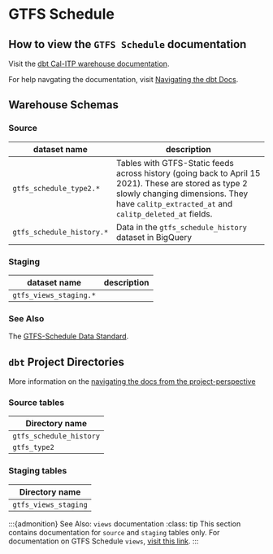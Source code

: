 # GTFS Schedule

## How to view the `GTFS Schedule` documentation

Visit the [dbt Cal-ITP warehouse documentation](https://dbt-docs.calitp.org/#!/overview).

For help navgating the documentation, visit [Navigating the dbt Docs](navigating-dbt-docs).

## Warehouse Schemas

### Source

| dataset name | description |
| ------- | ----------- |
| `gtfs_schedule_type2.*` | Tables with GTFS-Static feeds across history (going back to April 15 2021). These are stored as type 2 slowly changing dimensions. They have `calitp_extracted_at` and `calitp_deleted_at` fields. |
| `gtfs_schedule_history.*` | Data in the `gtfs_schedule_history` dataset in BigQuery |

### Staging

| dataset name | description |
| ------- | ----------- |
| `gtfs_views_staging.*` | |

### See Also
The [GTFS-Schedule Data Standard](https://developers.google.com/transit/gtfs/).

## `dbt` Project Directories
More information on the [navigating the docs from the project-perspective](navigating-dbt-docs)

### Source tables
| Directory name |
| ------- |
| `gtfs_schedule_history` |
| `gtfs_type2` |

### Staging tables
| Directory name |
| ------- |
| `gtfs_views_staging` |


:::{admonition} See Also: `views` documentation
:class: tip
This section contains documentation for `source` and `staging` tables only. For documentation on GTFS Schedule `views`, [visit this link](view-models).
:::
